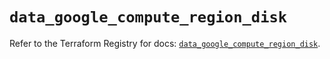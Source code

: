 # `data_google_compute_region_disk`

Refer to the Terraform Registry for docs: [`data_google_compute_region_disk`](https://registry.terraform.io/providers/hashicorp/google-beta/6.11.2/docs/data-sources/google_compute_region_disk).
